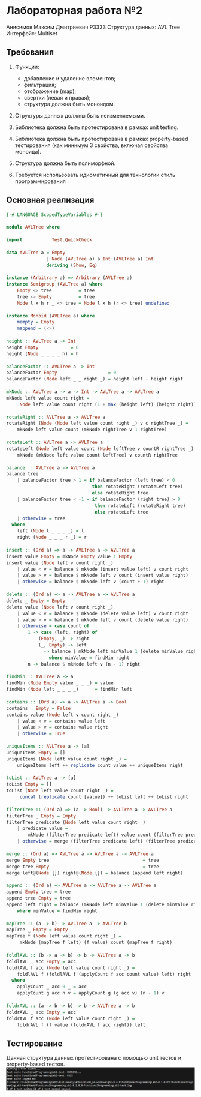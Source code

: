 Лабораторная работа №2
======

Анисимов Максим Дмитриевич Р3333
Структура данных: AVL Tree
Интерфейс: Multiset

Требования
---

1. Функции:

    * добавление и удаление элементов;
    * фильтрация;
    * отображение (map);
    * свертки (левая и правая);
    * структура должна быть моноидом.

2. Структуры данных должны быть неизменяемыми.
3. Библиотека должна быть протестирована в рамках unit testing.
4. Библиотека должна быть протестирована в рамках
property-based тестирования (как минимум 3 свойства, включая свойства моноида).
5. Структура должна быть полиморфной.
6. Требуется использовать идиоматичный для технологии стиль программирования

Основная реализация
---

```haskell
{-# LANGUAGE ScopedTypeVariables #-}

module AVLTree where

import           Test.QuickCheck

data AVLTree a = Empty
               | Node (AVLTree a) a Int (AVLTree a) Int
               deriving (Show, Eq)

instance (Arbitrary a) => Arbitrary (AVLTree a)
instance Semigroup (AVLTree a) where
    Empty <> tree          = tree
    tree <> Empty          = tree
    Node l x h r _ <> tree = Node l x h (r <> tree) undefined

instance Monoid (AVLTree a) where
    mempty = Empty
    mappend = (<>)

height :: AVLTree a -> Int
height Empty            = 0
height (Node _ _ _ _ h) = h

balanceFactor :: AVLTree a -> Int
balanceFactor Empty                   = 0
balanceFactor (Node left _ _ right _) = height left - height right

mkNode :: AVLTree a -> a -> Int -> AVLTree a -> AVLTree a
mkNode left value count right =
     Node left value count right (1 + max (height left) (height right))

rotateRight :: AVLTree a -> AVLTree a
rotateRight (Node (Node left value count right _) v c rightTree _) =
    mkNode left value count (mkNode rightTree v 1 rightTree)

rotateLeft :: AVLTree a -> AVLTree a
rotateLeft (Node left value count (Node leftTree v countR rightTree _) _) =
    mkNode (mkNode left value count leftTree) v countR rightTree

balance :: AVLTree a -> AVLTree a
balance tree
    | balanceFactor tree > 1 = if balanceFactor (left tree) < 0
                                then rotateRight (rotateLeft tree)
                                else rotateRight tree
    | balanceFactor tree < -1 = if balanceFactor (right tree) > 0
                                 then rotateLeft (rotateRight tree)
                                 else rotateLeft tree
    | otherwise = tree
  where
    left (Node l _ _ _ _) = l
    right (Node _ _ _ r _) = r

insert :: (Ord a) => a -> AVLTree a -> AVLTree a
insert value Empty = mkNode Empty value 1 Empty
insert value (Node left v count right _)
    | value < v = balance $ mkNode (insert value left) v count right
    | value > v = balance $ mkNode left v count (insert value right)
    | otherwise = balance $ mkNode left v (count + 1) right

delete :: (Ord a) => a -> AVLTree a -> AVLTree a
delete _ Empty = Empty
delete value (Node left v count right _)
    | value < v = balance $ mkNode (delete value left) v count right
    | value > v = balance $ mkNode left v count (delete value right)
    | otherwise = case count of
        1 -> case (left, right) of
            (Empty, _) -> right
            (_, Empty) -> left
            _ -> balance $ mkNode left minValue 1 (delete minValue right)
                where minValue = findMin right
        n -> balance $ mkNode left v (n - 1) right

findMin :: AVLTree a -> a
findMin (Node Empty value _ _ _) = value
findMin (Node left _ _ _ _)      = findMin left

contains :: (Ord a) => a -> AVLTree a -> Bool
contains _ Empty = False
contains value (Node left v count right _)
    | value < v = contains value left
    | value > v = contains value right
    | otherwise = True

uniqueItems :: AVLTree a -> [a]
uniqueItems Empty = []
uniqueItems (Node left value count right _) = 
    uniqueItems left ++ replicate count value ++ uniqueItems right

toList :: AVLTree a -> [a]
toList Empty = []
toList (Node left value count right _) =
     concat (replicate count [value]) ++ toList left ++ toList right

filterTree :: (Ord a) => (a -> Bool) -> AVLTree a -> AVLTree a
filterTree _ Empty = Empty
filterTree predicate (Node left value count right _)
    | predicate value = 
        mkNode (filterTree predicate left) value count (filterTree predicate right)
    | otherwise = merge (filterTree predicate left) (filterTree predicate right)

merge :: (Ord a) => AVLTree a -> AVLTree a -> AVLTree a
merge Empty tree                                   = tree
merge tree Empty                                   = tree
merge left@(Node {}) right@(Node {}) = balance (append left right)

append :: (Ord a) => AVLTree a -> AVLTree a -> AVLTree a
append Empty tree = tree
append tree Empty = tree
append left right = balance (mkNode left minValue 1 (delete minValue right))
    where minValue = findMin right

mapTree :: (a -> b) -> AVLTree a -> AVLTree b
mapTree _ Empty = Empty
mapTree f (Node left value count right _) =
     mkNode (mapTree f left) (f value) count (mapTree f right)

foldlAVL :: (b -> a -> b) -> b -> AVLTree a -> b
foldlAVL _ acc Empty = acc
foldlAVL f acc (Node left value count right _) =
    foldlAVL f (foldlAVL f (applyCount f acc count value) left) right
  where
    applyCount _ acc 0 _ = acc
    applyCount g acc n v = applyCount g (g acc v) (n - 1) v

foldrAVL :: (a -> b -> b) -> b -> AVLTree a -> b
foldrAVL _ acc Empty = acc
foldrAVL f acc (Node left value count right _) =
    foldrAVL f (f value (foldrAVL f acc right)) left
```

Тестирование
---

Данная структура данных протестирована с помощью unit тестов и property-based тестов.
![Результат тестирования](Screenshot.png)
